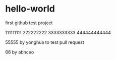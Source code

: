 # hello-world
first github test project

111111111
222222222
3333333333
444444444444


55555 by yonghua to test pull request

66 by abnceo
